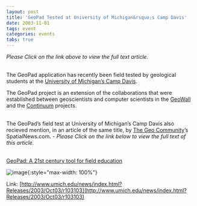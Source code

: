 ```yaml
---
layout: post
title: 'GeoPad Tested at University of Michigan&rsquo;s Camp Davis'
date: 2003-11-01
tags: event
categories: events
tabs: true
---
```


<em>Please Click on the link above to view the full text article.</em><br><br>

The GeoPad application has recently been field tested by geological students at the <a href="http://www.geo.lsa.umich.edu/">University of Michigan&rsquo;s Camp Davis</a>. <P>The GeoPad project is an extension of the collaborations that were established between geoscientists and computer scientists in the <a href="http://www.evl.uic.edu/research/res_project.php3?indi=233">GeoWall</a> and the <a href="http://www.evl.uic.edu/research/res_project.php3?indi=197">Continuum</a> projects.<br><br>

The GeoPad&rsquo;s field test at University of Michigan&rsquo;s Camp Davis also recieved mention, in an article of the same title, by <a href="http://www.geocomm.com/">The Geo Community</a>&rsquo;s SpatialNews.com. - <em>Please Click on the link below to view the full text of this article.</em><br><br>

<a href="http://spatialnews.geo">GeoPad: A 21st century tool for field education</a>

![image](https://www.evl.uic.edu/output/originals/geopad_anim.gif-srcw.jpg){:style="max-width: 100%"}


Link: [http://www.umich.edu/news/index.html?Releases/2003/Oct03/r103103](http://www.umich.edu/news/index.html?Releases/2003/Oct03/r103103)
